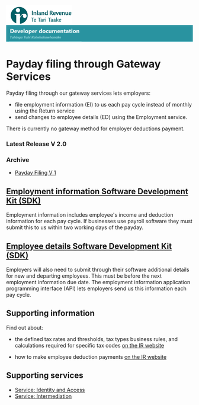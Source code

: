 ![IRD logo](../Images/IRlogo.gif)
![Software Dev](../Images/SoftwareDev.png)

# Payday filing through Gateway Services

Payday filing through our gateway services lets employers:
* file employment information (EI) to us each pay cycle instead of monthly using the Return service
* send changes to employee details (ED) using the Employment service.

There is currently no gateway method for employer deductions payment.

### Latest Release V 2.0

### Archive 
* [Payday Filing V 1](./Archive/V1/)

## [Employment information Software Development Kit (SDK)](Employment%20Information)

Employment information includes employee's income and deduction information for each pay cycle. 
If businesses use payroll software they must submit this to us within two working days of the payday.

## [Employee details Software Development Kit (SDK)](Employee%20Details)

Employers will also need to submit through their software additional details for new and departing employees. This must be before the next employment information due date.
The employment information application programming interface (API) lets employers send us this information each pay cycle.

## Supporting information

Find out about:

* the defined tax rates and thresholds, tax types business rules, and calculations required for specific tax codes [on the IR website](https://www.ird.govt.nz/digital-service-providers/services-catalogue/returns-and-information/payday-filing/payroll-calculations-and-business-rules)

* how to make employee deduction payments [on the IR website](https://www.ird.govt.nz/payroll-employers/returns-payments/payday-filing/)

## Supporting services

* [Service: Identity and Access](https://github.com/InlandRevenue/Gateway_Services-Access/tree/master/Identity%20and%20Access) 
* [Service: Intermediation](https://github.com/InlandRevenue/Gateway_Services-Access/tree/master/Service%20-%20Intermediation)